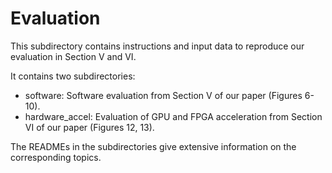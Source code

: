 # Evaluation

This subdirectory contains instructions and input data to reproduce our evaluation in Section V and VI.

It contains two subdirectories:

* software: Software evaluation from Section V of our paper (Figures 6-10).
* hardware_accel: Evaluation of GPU and FPGA acceleration from Section VI of our paper (Figures 12, 13).

The READMEs in the subdirectories give extensive information on the corresponding topics.
